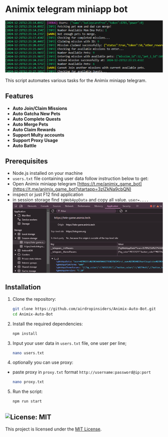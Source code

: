 # Animix telegram miniapp bot
![banner](img/image.png)

This script automates various tasks for the Animix miniapp telegram.

## Features

- **Auto Join/Claim Missions**
- **Auto Gatcha New Pets**
- **Auto Complete Quests**
- **Auto Merge Pets**
- **Auto Claim Rewards**
- **Support Multy accounts**
- **Support Proxy Usage**
- **Auto Battle**

## Prerequisites

- Node.js installed on your machine
- `users.txt` file containing user data follow instruction below to get:
- Open Animix miniapp telegram [https://t.me/animix_game_bot](https://t.me/animix_game_bot?startapp=3zIZkNa9cbQN)
- inspect or just F12 find application
- in session storage find `tgWebAppData` and copy all value. `user=....`
![usersData](img/image-1.png)

## Installation

1. Clone the repository:
    ```sh
    git clone https://github.com/airdropinsiders/Animix-Auto-Bot.git
    cd Animix-Auto-Bot
    ```

2. Install the required dependencies:
    ```sh
    npm install
    ```
3. Input your user data in `users.txt` file, one user per line;
    ```sh
    nano users.txt
    ```
4. optionally you can use proxy: 
- paste proxy in `proxy.txt` format `http://username:password@ip:port` 
    ```sh
    nano proxy.txt
    ```
5. Run the script:
    ```sh
    npm run start
    ```

## ![License: MIT](https://img.shields.io/badge/License-MIT-yellow.svg)

This project is licensed under the [MIT License](LICENSE).
